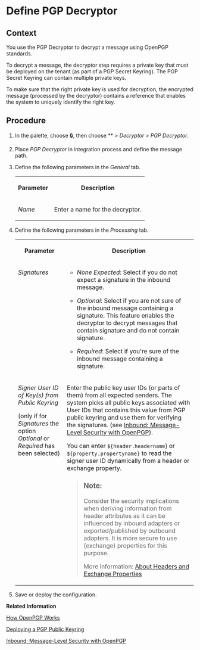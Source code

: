 <!-- loiod0dc511970b04f9bb4a844bcc3d5b89e -->

<link rel="stylesheet" type="text/css" href="../css/sap-icons.css"/>

# Define PGP Decryptor



## Context

You use the PGP Decryptor to decrypt a message using OpenPGP standards.

To decrypt a message, the decryptor step requires a private key that must be deployed on the tenant \(as part of a PGP Secret Keyring\). The PGP Secret Keyring can contain multiple private keys.

To make sure that the right private key is used for decryption, the encrypted message \(processed by the decryptor\) contains a reference that enables the system to uniquely identify the right key.



## Procedure

1.  In the palette, choose :lock:, then choose ** \> *Decryptor* \> *PGP Decryptor*.

2.  Place *PGP Decryptor* in integration process and define the message path.

3.  Define the following parameters in the *General* tab.


    <table>
    <tr>
    <th valign="top">

    Parameter


    
    </th>
    <th valign="top">

    Description


    
    </th>
    </tr>
    <tr>
    <td valign="top">
    
    *Name*


    
    </td>
    <td valign="top">
    
    Enter a name for the decryptor.


    
    </td>
    </tr>
    </table>
    
4.  Define the following parameters in the *Processing* tab.


    <table>
    <tr>
    <th valign="top">

    Parameter


    
    </th>
    <th valign="top">

    Description


    
    </th>
    </tr>
    <tr>
    <td valign="top">
    
    *Signatures* 


    
    </td>
    <td valign="top">
    
    -   *None Expected*: Select if you do not expect a signature in the inbound message.

    -   *Optional*: Select if you are not sure of the inbound message containing a signature. This feature enables the decryptor to decrypt messages that contain signature and do not contain signature.

    -   *Required*: Select if you're sure of the inbound message containing a signature.



    
    </td>
    </tr>
    <tr>
    <td valign="top">
    
    *Signer User ID of Key\(s\) from Public Keyring*

    \(only if for *Signatures* the option *Optional* or *Required* has been selected\)


    
    </td>
    <td valign="top">
    
    Enter the public key user IDs \(or parts of them\) from all expected senders. The system picks all public keys associated with User IDs that contains this value from PGP public keyring and use them for verifying the signatures. \(see [Inbound: Message-Level Security with OpenPGP](../40-RemoteSystems/inbound-message-level-security-with-openpgp-d2acb9f.md)\).

    You can enter `${header.headername`\} or `${property.propertyname}` to read the signer user ID dynamically from a header or exchange property.

    > ### Note:  
    > Consider the security implications when deriving information from header attributes as it can be influenced by inbound adapters or exported/published by outbound adapters. It is more secure to use \(exchange\) properties for this purpose.
    > 
    > More information: [About Headers and Exchange Properties](about-headers-and-exchange-properties-0974c4f.md)


    
    </td>
    </tr>
    </table>
    
5.  Save or deploy the configuration.


**Related Information**  


[How OpenPGP Works](../40-RemoteSystems/how-openpgp-works-29bc188.md "You can use Open Pretty Good Privacy (Open PGP) to digitally sign and encrypt messages.")

[Deploying a PGP Public Keyring](deploying-a-pgp-public-keyring-7f04458.md "This artifact contains the public key that enables the tenant to encrypt or verify messages using the Pretty Good Privacy (PGP) standard.")

[Inbound: Message-Level Security with OpenPGP](../40-RemoteSystems/inbound-message-level-security-with-openpgp-d2acb9f.md "")

